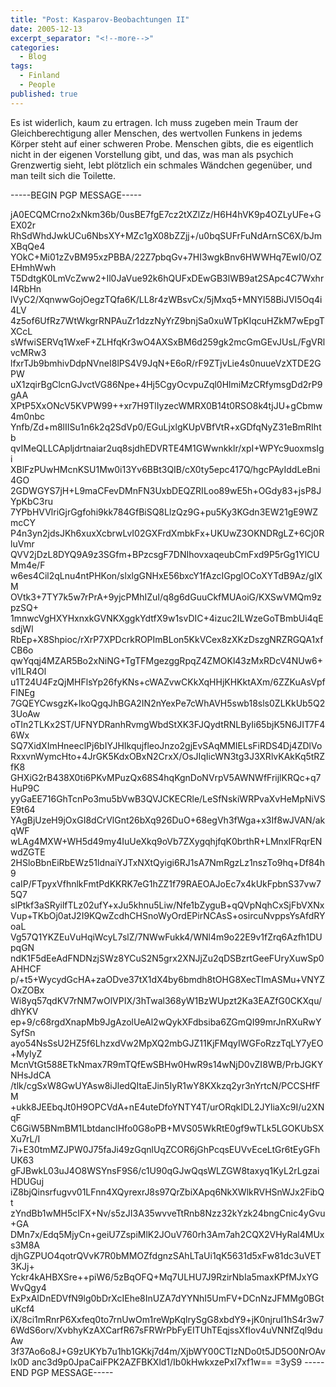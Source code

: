 ```yaml
---
title: "Post: Kasparov-Beobachtungen II"
date: 2005-12-13
excerpt_separator: "<!--more-->"
categories:
  - Blog
tags:
  - Finland
  - People
published: true
---
```


Es ist widerlich, kaum zu ertragen. Ich muss zugeben mein Traum der Gleichberechtigung aller Menschen, des wertvollen Funkens in jedems Körper steht auf einer schweren Probe. Menschen gibts, die es eigentlich nicht in der eigenen Vorstellung gibt, und das, was man als psychich Grenzwertig sieht, lebt plötzlich ein schmales Wändchen gegenüber, und man teilt sich die Toilette.

-----BEGIN PGP MESSAGE-----

jA0ECQMCrno2xNkm36b/0usBE7fgE7cz2tXZlZz/H6H4hVK9p4OZLyUFe+GEX02r
RhSdWhdJwkUCu6NbsXY+MZc1gX08bZZjj+/u0bqSUFrFuNdArnSC6X/bJmXBqQe4
YOkC+Mi01zZvBM95xzPBBA/22Z7pbqGv+7HI3wgkBnv6HWWHq7EwI0/OZEHmhWwh
T5DdtgK0LmVcZww2+Il0JaVue92k6hQUFxDEwGB3lWB9at2SApc4C7WxhrI4RbHn
lVyC2/XqnwwGojOegzTQfa6K/LL8r4zWBsvCx/5jMxq5+MNYl58BiJVI5Oq4i4LV
4z5of6UfRz7WtWkgrRNPAuZr1dzzNyYrZ9bnjSa0xuWTpKIqcuHZkM7wEpgTXCcL
sWfwiSERVq1WxeF+ZLHfqKr3wO4AXSxBM6d259gk2mcGmGEvJUsL/FgVRlvcMRw3
lfxrTJb9bmhivDdpNVneI8lPS4V9JqN+E6oR/rF9ZTjvLie4s0nuueVzXTDE2GPW
uX1zqirBgClcnGJvctVG86Npe+4Hj5CgyOcvpuZql0HlmiMzCRfymsgDd2rP9gAA
XPtP5XxONcV5KVPW99++xr7H9TlIyzecWMRX0B14t0RSO8k4tjJU+gCbmw4m0nbc
Ynfb/Zd+m8lIISu1n6k2q2SdVp0/EGuLjxlgKUpVBfVtR+xGDfqNyZ31eBmRIhtb
qvIMeQLLCApljdrtnaiar2uq8sjdhEDVRTE4M1GWwnkklr/xpI+WPYc9uoxmsIgi
XBlFzPUwHMcnKSU1Mw0i13Yv6BBt3QIB/cX0ty5epc417Q/hgcPAyIddLeBni4GO
2GDWGYS7jH+L9maCFevDMnFN3UxbDEQZRILoo89wE5h+OGdy83+jsP8JYpKbC3ru
7YPbHVVlriGjrGgfohi9kk784GfBiSQ8LlzQz9G+pu5Ky3KGdn3EW21gE9WZmcCY
P4n3yn2jdsJKh6xuxXcbrwLvI02GXFrdXmbkFx+UKUwZ3OKNDRgLZ+6Cj0RluVmr
QVV2jDzL8DYQ9A9z3SGfm+BPzcsgF7DNIhovxaqeubCmFxd9P5rGg1YlCUMm4e/F
w6es4Cil2qLnu4ntPHKon/slxlgGNHxE56bxcY1fAzcIGpglOCoXYTdB9Az/gIXM
OVtk3+7TY7k5w7rPrA+9yjcPMhIZuI/q8g6dGuuCkfMUAoiG/KXSwVMQm9zpzSQ+
1mnwcVgHXYHxnxkGVNKXggkYdtfX9w1svDIC+4izuc2ILWzeGoTBmbUi4qEsdjWl
RbEp+X8Shpioc/rXrP7XPDcrkROPImBLon5KkVCex8zXKzDszgNRZRGQA1xfCB6o
qwYqqj4MZAR5Bo2xNiNG+TgTFMgezggRpqZ4ZMOKl43zMxRDcV4NUw6+vl1LR4Ol
u1T24U4FzQjMHFlsYp26fyKNs+cWAZvwCKkXqHHjKHKktAXm/6ZZKuAsVpfFlNEg
7GQEYCwsgzK+lkoQgqJhBGA2IN2nYexPe7cWhAVH5swb18sls0ZLKkUb5Q23UoAw
oTIn2TLKx2ST/UFNYDRanhRvmgWbdStXK3FJQydtRNLByIi65bjK5N6JIT7F46Wx
SQ7XidXImHneeclPj6bIYJHIkqujfleoJnzo2gjEvSAqMMIELsFiRDS4Dj4ZDlVo
RxxvnWymcHto+4JrGK5KdxOBxN2CrxX/OsJIqIicWN3tg3J3XRlvKAkKq5tRZfK8
GHXiG2rB438X0ti6PKvMPuzQx68S4hqKgnDoNVrpV5AWNWfFrijlKRQc+q7HuP9C
yyGaEE716GhTcnPo3mu5bVwB3QVJCKECRle/LeSfNskiWRPvaXvHeMpNiVSE9t64
YAgBjUzeH9jOxGI8dCrVlGnt26bXq926DuO+68egVh3fWga+x3If8wJVAN/akqWF
wLAg4MXW+WH5d49my4IuUeXkq9oVb7ZXygqhjfqK0brthR+LMnxIFRqrENwdZGTE
2HSloBbnEiRbEWz51ldnaiYJTxNXtQyigi6RJ1sA7NmRgzLz1nszTo9hq+Df84h9
caIP/FTpyxVfhnlkFmtPdKKRK7eG1hZZ1f79RAEOAJoEc7x4kUkFpbnS37vw75Q7
slPtkf3aSRyilfTLz02ufY+xJu5khnu5Liw/Nfe1bZyguB+qQVpNqhCxSjFbVXNx
Vup+TKbOj0atJ2I9KQwZcdhCHSnoWyOrdEPirNCAsS+osircuNvppsYsAfdRYoaL
Vg57Q1YKZEuVuHqiWcyL7slZ/7NWwFukk4/WNl4m9o22E9v1fZrq6Azfh1DUpqGN
ndK1F5dEeAdFNDNzjSWz8YCuS2N5grx2XNJjZu2qDSBzrtGeeFUryXuwSp0AHHCF
p/+t5+WycydGcHA+zaODve37tX1dX4by6bmdh8tOHG8XecTImASMu+VNYZOxZOBx
Wi8yq57qdKV7rNM7wOlVPIX/3hTwal368yW1BzWUpzt2Ka3EAZfG0CKXqu/dhYKV
ep+9/c68rgdXnapMb9JgAzolUeAl2wQykXFdbsiba6ZGmQI99mrJnRXuRwYSyfSn
ayo54NsSsU2HZ5f6LhzxdVw2MpXQ2mbGJZ11KjFMqyIWGFoRzzTqLY7yEO+MyIyZ
McnVtGt588ETkNmax7R9mTQfEwSBHw0HwR9s14wNjD0vZI8WB/PrbJGKYNHsJdCA
/tlk/cgSxW8GwUYAsw8iJledQItaEJin5IyR1wY8KXkzq2yr3nYrtcN/PCCSHfFM
+ukk8JEEbqJt0H9OPCVdA+nE4uteDfoYNTY4T/urORqkIDL2JYliaXc9I/u2XNqF
C6GiW5BNmBM1LbtdancIHfo0G8oPB+MVS05WkRtE0gf9wTLk5LGOKUbSXXu7rL/I
7i+E30tmMZJPW0J75faJi49zGqnlUqZCOR6jGhPcqsEUVvEceLtGr6tEyGFhUK63
gFJBwkL03uJ4O8WSYnsF9S6/c1U90qGJwQqsWLZGW8taxyq1KyL2rLgzaiHDUGuj
iZ8bjQinsrfugvv01LFnn4XQyrexrJ8s97QrZbiXApq6NkXWlkRVHSnWJx2FibQt
zYndBb1wMH5cIFX+Nv/s5zJI3A35wvveTtRnb8Nzz32kYzk24bngCnic4yGvu+GA
DMn7x/Edq5MjyCn+geiU7ZspiMlK2JOuV760rh3Am7ah2CQX2VHyRal4MUxs3M8A
djhGZPUO4qotrQVvK7R0bMMOZfdgnzSAhLTaUi1qK5631d5xFw81dc3uVET3KJj+
Yckr4kAHBXSre++piW6/5zBqOFQ+Mq7ULHU7J9RzirNbIa5maxKPfMJxYGWvQgy4
ExPxAIDnEDVfN9lg0bDrXcIEhe8InUZA7dYYNhI5UmFV+DCnNzJFMMg0BGtuKcf4
iX/8ci1mRnrP6Xxfeq0to7rnUwOm1reWpKqlrySgG8xbdY9+jK0njruI1hS4r3w7
6WdS6orv/XvbhyKzAXCarfR67sFRWrPbFyEITUhTEqjssXfIov4uVNNfZql9duAw
3f37Ao6o8J+G9zUKYb7u1hb1GKkj7d4m/XjbWY00CTIzNDo0t5JD5O0NrOAvlx0D
anc3d9p0JpaCaiFPK2AZFBKXld1/Ib0kHwkxzePxI7xf1w==
=3yS9
-----END PGP MESSAGE-----

